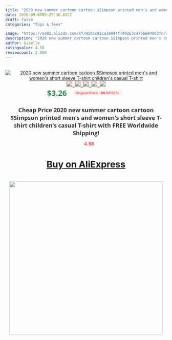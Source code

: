 ```yaml
---
title: "2020 new summer cartoon cartoon $Simpson printed men's and women's short sleeve T-shirt children's casual T-shirt"
date: 2020-09-6T09:25:36.892Z
draft: false
categories: "Tops & Tees"

image: "https://ae01.alicdn.com/kf/H5bac81ca3e844f749263c476b6940d3fn/2020-new-summer-cartoon-cartoon-Simpson-printed-men-s-and-women-s-short-sleeve-T-shirt.jpg"
description: "2020 new summer cartoon cartoon $Simpson printed men's and women's short sleeve T-shirt children's casual T-shirt"
author: Giselle
ratingvalue: 4.58
reviewcount: 2.000
---
```

<br>
<div style="text-align: center;">
<a href="https://s.click.aliexpress.com/e/_AK8IIt" target="_blank" rel="nofollow noopener noreferrer"><img alt="2020 new summer cartoon cartoon $Simpson printed men's and women's short sleeve T-shirt children's casual T-shirt" class="magnifier-image" src="https://ae01.alicdn.com/kf/H5bac81ca3e844f749263c476b6940d3fn/2020-new-summer-cartoon-cartoon-Simpson-printed-men-s-and-women-s-short-sleeve-T-shirt.jpg_640x640.jpg">
<br>
<img style="border:1px solid salmon" src="https://ae01.alicdn.com/kf/H5bac81ca3e844f749263c476b6940d3fn/2020-new-summer-cartoon-cartoon-Simpson-printed-men-s-and-women-s-short-sleeve-T-shirt.jpg_120x120.jpg">&nbsp;&nbsp;<img style="border:1px solid salmon" src="https://ae01.alicdn.com/kf/H20c428a58dc84b96b494c21dc043894dV/2020-new-summer-cartoon-cartoon-Simpson-printed-men-s-and-women-s-short-sleeve-T-shirt.jpg_120x120.jpg">&nbsp;&nbsp;<img style="border:1px solid salmon" src="https://ae01.alicdn.com/kf/Hfa862cc51bfc48789fa330bb0c5f9ed2n/2020-new-summer-cartoon-cartoon-Simpson-printed-men-s-and-women-s-short-sleeve-T-shirt.jpg_120x120.jpg">&nbsp;&nbsp;<img style="border:1px solid salmon" src="https://ae01.alicdn.com/kf/H6004aa9d30e146afaf5b8f6fcc687e926/2020-new-summer-cartoon-cartoon-Simpson-printed-men-s-and-women-s-short-sleeve-T-shirt.jpg_120x120.jpg">&nbsp;&nbsp;<img style="border:1px solid salmon" src="https://ae01.alicdn.com/kf/H229a7c5a32eb48cd862f8e90b4ab0271E/2020-new-summer-cartoon-cartoon-Simpson-printed-men-s-and-women-s-short-sleeve-T-shirt.jpg_120x120.jpg"></a></div><br0>
<div style="text-align: center;"><span style="background-color: white; border: 0px; box-sizing: border-box; color: seagreen; display: inline-block; font-family: &quot;open sans&quot; , &quot;arial&quot; , &quot;helvetica&quot; , sans-serif , &quot;heiti&quot;; font-size: 24px; font-stretch: inherit; font-weight: 700; line-height: inherit; margin: 0px 10px 0px 0px; padding: 0px; vertical-align: middle;">$3.26 </span>
<span style="background: rgb(255 , 241 , 241); border-radius: 3px; border: 0px; box-sizing: border-box; color: #ff4747; display: inline-block; font-family: inherit; font-size: 12px; font-stretch: inherit; font-style: inherit; font-variant: inherit; font-weight: 600; line-height: inherit; margin: 0px; padding: 2px 5px; transform: scale(0.9); vertical-align: middle;">Original Price : <b style="text-decoration: line-through;">$8.57 </b> 62%&nbsp;&nbsp;</span></div>
<h1 style="color: #333333; display: inline-block; font-family: &quot;open sans&quot; , &quot;arial&quot; , &quot;helvetica&quot; , sans-serif , &quot;heiti&quot;; font-size: 18px; font-stretch: inherit; font-weight: 700; text-align: center;">Cheap Price 2020 new summer cartoon cartoon $Simpson printed men's and women's short sleeve T-shirt children's casual T-shirt with FREE Worldwide Shipping!</h1>
<div style="color: #ff4747; text-align: center;">
<img src="https://4.bp.blogspot.com/-M0ZcTcb-5uY/XleCXlxnR4I/AAAAAAAAAEc/OrjgMkXV1oMQFaCRZj5HQwOCBcu3w1FegCPcBGAYYCw/s1600/star.png" style="height: 15px;">&nbsp;<b>4.58</b></div>
<div class="button_cont" align="center"><a class="buynow_a" href="https://s.click.aliexpress.com/e/_AK8IIt" target="_blank" rel="nofollow noopener noreferrer"><H1>Buy on AliExpress</H1></a></div><br>
<div class="separator" style="clear: both; text-align: center;">
<img src="https://lh3.googleusercontent.com/-pTy5HemUv9M/XlePHvY0dAI/AAAAAAAAAE4/0nX5iRUoIWY8eMW9Dpxeirr157OZliDIgCLcBGAsYHQ/s1600/badge.gif" width="480">
</div>
